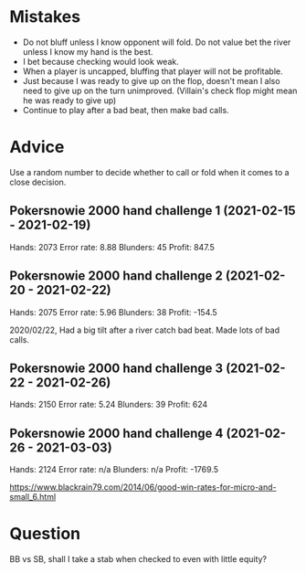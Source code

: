 # Mistakes 

- Do not bluff unless I know opponent will fold. Do not value bet the river unless I know my hand is the best. 
- I bet because checking would look weak. 
- When a player is uncapped, bluffing that player will not be profitable. 
- Just because I was ready to give up on the flop, doesn't mean I also need to give up on the turn unimproved. (Villain's check flop might mean he was ready to give up)
- Continue to play after a bad beat, then make bad calls. 

# Advice

Use a random number to decide whether to call or fold when it comes to a close decision. 

## Pokersnowie 2000 hand challenge 1 (2021-02-15 - 2021-02-19)
Hands: 2073
Error rate: 8.88
Blunders: 45
Profit: 847.5

## Pokersnowie 2000 hand challenge 2 (2021-02-20 - 2021-02-22)
Hands: 2075
Error rate: 5.96
Blunders: 38
Profit: -154.5

2020/02/22, Had a big tilt after a river catch bad beat. Made lots of bad calls.

## Pokersnowie 2000 hand challenge 3 (2021-02-22 - 2021-02-26)
Hands: 2150
Error rate: 5.24
Blunders: 39
Profit: 624

## Pokersnowie 2000 hand challenge 4 (2021-02-26 - 2021-03-03)
Hands: 2124
Error rate: n/a
Blunders: n/a
Profit: -1769.5

https://www.blackrain79.com/2014/06/good-win-rates-for-micro-and-small_6.html

# Question

BB vs SB, shall I take a stab when checked to even with little equity?
